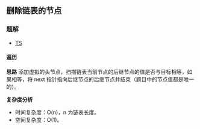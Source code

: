## 删除链表的节点
### 题解
+ [TS](../../ts/lcof/18.ts)

#### 遍历
**思路**
添加虚拟的头节点，扫描链表当前节点的后继节点的值是否与目标相等，如果相等，将 next 指针指向后继节点的后继节点并结束（题目中的节点值都是唯一的）。

**复杂度分析**
+ 时间复杂度：O(n)，n 为链表长度。
+ 空间复杂度：O(1)。